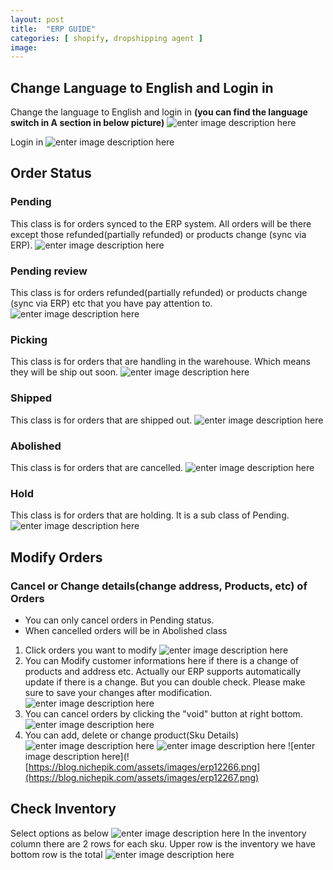 ```yaml
---
layout: post
title:  "ERP GUIDE"
categories: [ shopify, dropshipping agent ]
image: 
---
```

##  Change Language to English and Login in
Change the language to English and login in
**(you can find the language switch in A section in below picture)**
![enter image description here](https://blog.nichepik.com/assets/images/erp_1.png)

Login in
![enter image description here](https://blog.nichepik.com/assets/images/erp_2.png)

## Order Status
### Pending
This class is for orders synced to the ERP system. All orders will be there except those refunded(partially refunded) or products change (sync via ERP).
![enter image description here](https://blog.nichepik.com/assets/images/ERP_3.png)

### Pending review
This class is for orders refunded(partially refunded) or products change (sync via ERP) etc that you have pay attention to.
![enter image description here](https://blog.nichepik.com/assets/images/erp_4.png)
### Picking
This class is for orders that are handling in the warehouse. Which means they will be ship out soon.
![enter image description here](https://blog.nichepik.com/assets/images/ERP_5.png)
### Shipped
This class is for orders that are shipped out.
![enter image description here](https://blog.nichepik.com/assets/images/erp_7.png)
### Abolished
This class is for orders that are cancelled.
![enter image description here](https://blog.nichepik.com/assets/images/ERP_6.png)
### Hold 
This class is for orders that are holding. It is a sub class of Pending.
![enter image description here](https://blog.nichepik.com/assets/images/ERP_8.png)
## Modify Orders
### Cancel or Change details(change address, Products, etc) of Orders
- You can only cancel orders in Pending status.
- When cancelled orders will be in Abolished class
1. Click orders you want to modify
![enter image description here](https://blog.nichepik.com/assets/images/erp12261.png)
2. You can Modify customer informations here if there is a change of products and address etc. Actually our ERP supports automatically update if there is a change. But you can double check. Please make sure to save your changes after modification.
![enter image description here](https://blog.nichepik.com/assets/images/erp12262.png)
3. You can cancel orders by clicking the "void" button at right bottom. 
![enter image description here](https://blog.nichepik.com/assets/images/erp12263.png)
4. You can add, delete or change product(Sku Details)
![enter image description here](https://blog.nichepik.com/assets/images/erp12264.png)
![enter image description here](https://blog.nichepik.com/assets/images/erp12265.png)
![enter image description here](![https://blog.nichepik.com/assets/images/erp12266.png](https://blog.nichepik.com/assets/images/erp12267.png)

## Check Inventory
Select options as below
![enter image description here](https://blog.nichepik.com/assets/images/erp12267.png)
In the inventory column there are 2 rows for each sku.
Upper row is the inventory we have
bottom row is the total 
![enter image description here](https://blog.nichepik.com/assets/images/erp12268.png)









<!--stackedit_data:
eyJoaXN0b3J5IjpbOTg3Mjc1NzExLDc1NDgwNDA4MiwxMzkxND
U1NDYyLC0xMDI3MjE2MDU5LDE1NDk5MzE4MzcsNzM5MzQ3NTA5
LC0xNjA1NzM2MTQzLC0xMDYwMzU3MDQ5LDg4MTQ2Nzk4OCwxNz
cyODYwNjE0LDE4Njc2Njg2OTksNTAzMjcxOTcxLC03MzQ3NTMy
MzgsMjAzNDA5NDUxOCwtMTcwMTI5OTI1NSwtMTU0Nzk2ODEzMC
wtNTIzNjY2ODQ0LDE4MDY2NjgwMzhdfQ==
-->